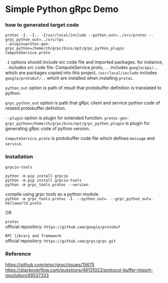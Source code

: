 # Simple Python gRpc Demo      

### how to generated target code
``` bin     
protoc -I. -I.. -I/usr/local/include --python_out=../src/protoc --grpc_python_out=../src/rpc 
--plugin=protoc-gen-grpc_python=/home/zh/grpc/bins/opt/grpc_python_plugin ComputeService.proto
```

`-I` options should include src code file and imported packages. for instance, `.` includes src code file: ComputeService.proto,
`..` includes `google/api/..` which are packages copied into this project, `/usr/local/include` includes `google/protobuf/..` which
are installed when installing `protoc`.      

`python_out` option is path of result that protobuffer definition is translated to python.        

`grpc_python_out` option is path that gRpc client and service python code of related protobuffer definition.     

`--plugin` option is plugin for extended function. `protoc-gen-grpc_python=/home/zh/grpc/bins/opt/grpc_python_plugin` is plugin for
generating gRpc code of python version.     

`ComputeService.proto` is protobuffer code file which defines `message` and `service`.    

### Installation    
`grpcio-tools`     
```bin
python -m pip install grpcio
python -m pip install grpcio-tools
python -m grpc_tools.protoc --version
```    
compile using grpc tools as a python module.    
`python -m grpc_tools.protoc -I. --python_out=. --grpc_python_out=. helloworld.proto`

OR     

`protoc`     
official repository: `https://github.com/google/protobuf`     

`RPC library and framework`     
official repository: `https://github.com/grpc/grpc.git`     


### Reference      
https://github.com/grpc/grpc/issues/15675
https://stackoverflow.com/questions/46131022/protocol-buffer-import-resolution/49537333

